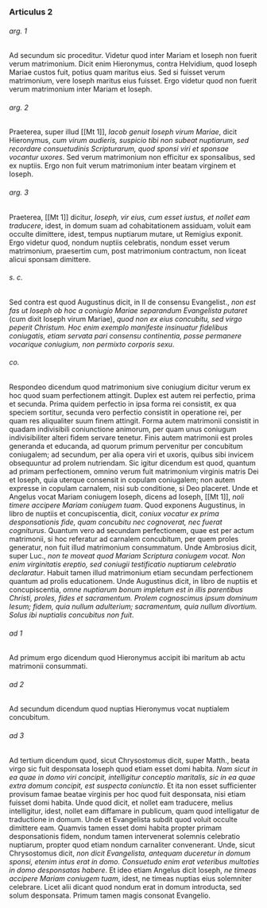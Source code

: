 ### Articulus 2

###### arg. 1
Ad secundum sic proceditur. Videtur quod inter Mariam et Ioseph non fuerit verum matrimonium. Dicit enim Hieronymus, contra Helvidium, quod Ioseph Mariae custos fuit, potius quam maritus eius. Sed si fuisset verum matrimonium, vere Ioseph maritus eius fuisset. Ergo videtur quod non fuerit verum matrimonium inter Mariam et Ioseph.

###### arg. 2
Praeterea, super illud [[Mt 1]], *Iacob genuit Ioseph virum Mariae*, dicit Hieronymus, *cum virum audieris, suspicio tibi non subeat nuptiarum, sed recordare consuetudinis Scripturarum, quod sponsi viri et sponsae vocantur uxores*. Sed verum matrimonium non efficitur ex sponsalibus, sed ex nuptiis. Ergo non fuit verum matrimonium inter beatam virginem et Ioseph.

###### arg. 3
Praeterea, [[Mt 1]] dicitur, *Ioseph, vir eius, cum esset iustus, et nollet eam traducere*, idest, in domum suam ad cohabitationem assiduam, voluit eam occulte dimittere, idest, tempus nuptiarum mutare, ut Remigius exponit. Ergo videtur quod, nondum nuptiis celebratis, nondum esset verum matrimonium, praesertim cum, post matrimonium contractum, non liceat alicui sponsam dimittere.

###### s. c.
Sed contra est quod Augustinus dicit, in II de consensu Evangelist., *non est fas ut Ioseph ob hoc a coniugio Mariae separandum Evangelista putaret* (cum dixit Ioseph virum Mariae), *quod non ex eius concubitu, sed virgo peperit Christum. Hoc enim exemplo manifeste insinuatur fidelibus coniugatis, etiam servata pari consensu continentia, posse permanere vocarique coniugium, non permixto corporis sexu*.

###### co.
Respondeo dicendum quod matrimonium sive coniugium dicitur verum ex hoc quod suam perfectionem attingit. Duplex est autem rei perfectio, prima et secunda. Prima quidem perfectio in ipsa forma rei consistit, ex qua speciem sortitur, secunda vero perfectio consistit in operatione rei, per quam res aliqualiter suum finem attingit. Forma autem matrimonii consistit in quadam indivisibili coniunctione animorum, per quam unus coniugum indivisibiliter alteri fidem servare tenetur. Finis autem matrimonii est proles generanda et educanda, ad quorum primum pervenitur per concubitum coniugalem; ad secundum, per alia opera viri et uxoris, quibus sibi invicem obsequuntur ad prolem nutriendam. Sic igitur dicendum est quod, quantum ad primam perfectionem, omnino verum fuit matrimonium virginis matris Dei et Ioseph, quia uterque consensit in copulam coniugalem; non autem expresse in copulam carnalem, nisi sub conditione, si Deo placeret. Unde et Angelus vocat Mariam coniugem Ioseph, dicens ad Ioseph, [[Mt 1]], *noli timere accipere Mariam coniugem tuam*. Quod exponens Augustinus, in libro de nuptiis et concupiscentia, dicit, *coniux vocatur ex prima desponsationis fide, quam concubitu nec cognoverat, nec fuerat cogniturus*. Quantum vero ad secundam perfectionem, quae est per actum matrimonii, si hoc referatur ad carnalem concubitum, per quem proles generatur, non fuit illud matrimonium consummatum. Unde Ambrosius dicit, super Luc., *non te moveat quod Mariam Scriptura coniugem vocat. Non enim virginitatis ereptio, sed coniugii testificatio nuptiarum celebratio declaratur*. Habuit tamen illud matrimonium etiam secundam perfectionem quantum ad prolis educationem. Unde Augustinus dicit, in libro de nuptiis et concupiscentia, *omne nuptiarum bonum impletum est in illis parentibus Christi, proles, fides et sacramentum. Prolem cognoscimus ipsum dominum Iesum; fidem, quia nullum adulterium; sacramentum, quia nullum divortium. Solus ibi nuptialis concubitus non fuit*.

###### ad 1
Ad primum ergo dicendum quod Hieronymus accipit ibi maritum ab actu matrimonii consummati.

###### ad 2
Ad secundum dicendum quod nuptias Hieronymus vocat nuptialem concubitum.

###### ad 3
Ad tertium dicendum quod, sicut Chrysostomus dicit, super Matth., beata virgo sic fuit desponsata Ioseph quod etiam esset domi habita. *Nam sicut in ea quae in domo viri concipit, intelligitur conceptio maritalis, sic in ea quae extra domum concipit, est suspecta coniunctio*. Et ita non esset sufficienter provisum famae beatae virginis per hoc quod fuit desponsata, nisi etiam fuisset domi habita. Unde quod dicit, et nollet eam traducere, melius intelligitur, idest, nollet eam diffamare in publicum, quam quod intelligatur de traductione in domum. Unde et Evangelista subdit quod voluit occulte dimittere eam. Quamvis tamen esset domi habita propter primam desponsationis fidem, nondum tamen intervenerat solemnis celebratio nuptiarum, propter quod etiam nondum carnaliter convenerant. Unde, sicut Chrysostomus dicit, *non dicit Evangelista, antequam duceretur in domum sponsi, etenim intus erat in domo. Consuetudo enim erat veteribus multoties in domo desponsatas habere*. Et ideo etiam Angelus dicit Ioseph, *ne timeas accipere Mariam coniugem tuam*, idest, ne timeas nuptias eius solemniter celebrare. Licet alii dicant quod nondum erat in domum introducta, sed solum desponsata. Primum tamen magis consonat Evangelio.

